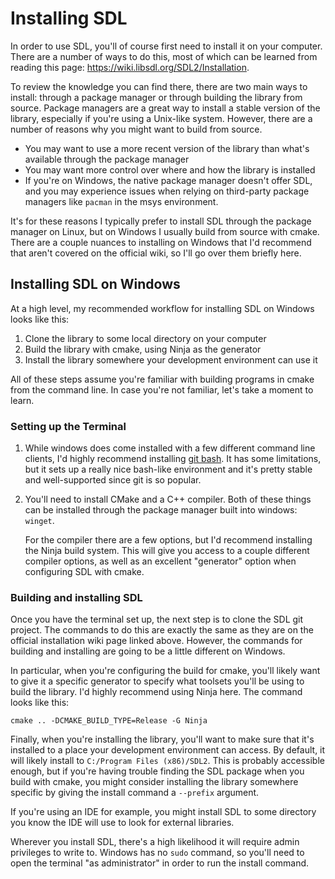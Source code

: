 # Installing SDL

In order to use SDL, you'll of course first need to install it on your computer. There are a number
of ways to do this, most of which can be learned from reading this page: https://wiki.libsdl.org/SDL2/Installation.

To review the knowledge you can find there, there are two main ways to install: through a package manager or through
building the library from source. Package managers are a great way to install a stable version of the library,
especially if you're using a Unix-like system. However, there are a number of reasons why you might want to build
from source.

- You may want to use a more recent version of the library than what's available through the package manager
- You may want more control over where and how the library is installed
- If you're on Windows, the native package manager doesn't offer SDL, and you may experience issues when relying on
  third-party package managers like `pacman` in the msys environment.

It's for these reasons I typically prefer to install SDL through the package manager on Linux, but on Windows I usually
build from source with cmake. There are a couple nuances to installing on Windows that I'd recommend that aren't
covered on the official wiki, so I'll go over them briefly here.

## Installing SDL on Windows

At a high level, my recommended workflow for installing SDL on Windows looks like this:

1. Clone the library to some local directory on your computer
2. Build the library with cmake, using Ninja as the generator
3. Install the library somewhere your development environment can use it

All of these steps assume you're familiar with building programs in cmake from the command line. In case you're not
familiar, let's take a moment to learn.

### Setting up the Terminal

1. While windows does come installed with a few different command line clients, I'd highly recommend installing
[git bash](https://git-scm.com/downloads). It has some limitations, but it sets up a really nice bash-like environment
and it's pretty stable and well-supported since git is so popular.
2. You'll need to install CMake and a C++ compiler. Both of these things can be installed through the package manager
   built into windows: `winget`.

   For the compiler there are a few options, but I'd recommend installing the Ninja build system. This will give you
   access to a couple different compiler options, as well as an excellent "generator" option when configuring SDL with
   cmake.


### Building and installing SDL

Once you have the terminal set up, the next step is to clone the SDL git project. The commands to do this are exactly 
the same as they are on the official installation wiki page linked above. However, the commands for building and
installing are going to be a little different on Windows.

In particular, when you're configuring the build for cmake, you'll likely want to give it a specific generator to
specify what toolsets you'll be using to build the library. I'd highly recommend using Ninja here. The command looks
like this:

```shell
cmake .. -DCMAKE_BUILD_TYPE=Release -G Ninja
```

Finally, when you're installing the library, you'll want to make sure that it's installed to a place your
development environment can access. By default, it will likely install to `C:/Program Files (x86)/SDL2`. This is
probably accessible enough, but if you're having trouble finding the SDL package when you build with cmake,
you might consider installing the  library somewhere specific by giving the install command a `--prefix` argument.

If you're using an IDE for example, you might install SDL to some directory you know the IDE will use to look for
external libraries.

Wherever you install SDL, there's a high likelihood it will require admin privileges to write to. Windows has no `sudo`
command, so you'll need to open the terminal "as administrator" in order to run the install command.